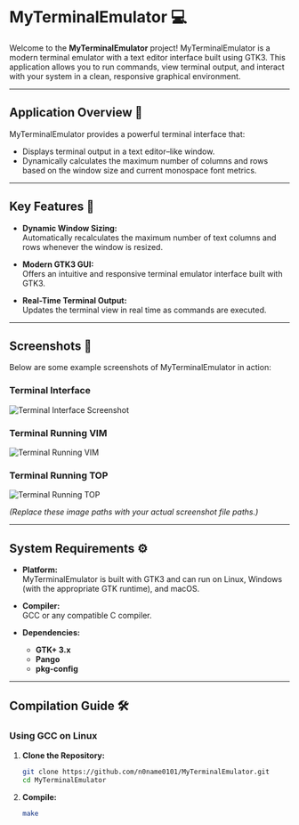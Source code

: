 # MyTerminalEmulator 💻

Welcome to the **MyTerminalEmulator** project! MyTerminalEmulator is a modern terminal emulator with a text editor interface built using GTK3. This application allows you to run commands, view terminal output, and interact with your system in a clean, responsive graphical environment.

---

## Application Overview 📄

MyTerminalEmulator provides a powerful terminal interface that:
- Displays terminal output in a text editor–like window.
- Dynamically calculates the maximum number of columns and rows based on the window size and current monospace font metrics.

---

## Key Features 🌟

- **Dynamic Window Sizing:**  
  Automatically recalculates the maximum number of text columns and rows whenever the window is resized.

- **Modern GTK3 GUI:**  
  Offers an intuitive and responsive terminal emulator interface built with GTK3.

- **Real-Time Terminal Output:**  
  Updates the terminal view in real time as commands are executed.

---

## Screenshots 📸

Below are some example screenshots of MyTerminalEmulator in action:

### Terminal Interface
![Terminal Interface Screenshot](screenshots/terminal.png)

### Terminal Running VIM
![Terminal Running VIM](screenshots/vim.png)

### Terminal Running TOP
![Terminal Running TOP](screenshots/top.png)

*(Replace these image paths with your actual screenshot file paths.)*

---

## System Requirements ⚙️

- **Platform:**  
  MyTerminalEmulator is built with GTK3 and can run on Linux, Windows (with the appropriate GTK runtime), and macOS.

- **Compiler:**  
  GCC or any compatible C compiler.

- **Dependencies:**  
  - **GTK+ 3.x**
  - **Pango**
  - **pkg-config**

---

## Compilation Guide 🛠️

### Using GCC on Linux

1. **Clone the Repository:**

   ```sh
   git clone https://github.com/n0name0101/MyTerminalEmulator.git
   cd MyTerminalEmulator
2. **Compile:**

   ```sh
   make
